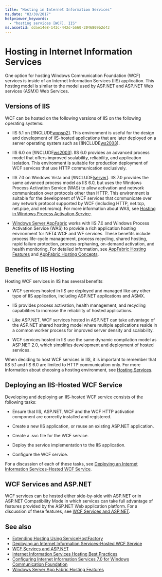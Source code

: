 ```yaml
---
title: "Hosting in Internet Information Services"
ms.date: "03/30/2017"
helpviewer_keywords: 
  - "hosting services [WCF], IIS"
ms.assetid: ddae14e8-143c-442d-b660-2046809b2d43
---
```

# Hosting in Internet Information Services
One option for hosting Windows Communication Foundation (WCF) services is inside of an Internet Information Services (IIS) application. This hosting model is similar to the model used by ASP.NET and ASP.NET Web services (ASMX) Web Services.  
  
## Versions of IIS  
 WCF can be hosted on the following versions of IIS on the following operating systems:  
  
- IIS 5.1 on [!INCLUDE[wxpsp2](../../../../includes/wxpsp2-md.md)]. This environment is useful for the design and development of IIS-hosted applications that are later deployed on a server operating system such as [!INCLUDE[ws2003](../../../../includes/ws2003-md.md)].  
  
- IIS 6.0 on [!INCLUDE[ws2003](../../../../includes/ws2003-md.md)]. IIS 6.0 provides an advanced process model that offers improved scalability, reliability, and application isolation. This environment is suitable for production deployment of WCF services that use HTTP communication exclusively.  
  
- IIS 7.0 on Windows Vista and [!INCLUDE[lserver](../../../../includes/lserver-md.md)]. IIS 7.0 provides the same advanced process model as IIS 6.0, but uses the Windows Process Activation Service (WAS) to allow activation and network communication over protocols other than HTTP. This environment is suitable for the development of WCF services that communicate over any network protocol supported by WCF (including HTTP, net.tcp, net.pipe, and net.msmq). For more information about WAS, see [Hosting in Windows Process Activation Service](../../../../docs/framework/wcf/feature-details/hosting-in-windows-process-activation-service.md).  
  
- [Windows Server AppFabric](https://go.microsoft.com/fwlink/?LinkId=196496) works with IIS 7.0 and Windows Process Activation Service (WAS) to provide a rich application hosting environment for NET4 WCF and WF services. These benefits include process life-cycle management, process recycling, shared hosting, rapid failure protection, process orphaning, on-demand activation, and health monitoring. For detailed information, see [AppFabric Hosting Features](https://go.microsoft.com/fwlink/?LinkId=196494) and [AppFabric Hosting Concepts](https://go.microsoft.com/fwlink/?LinkId=196495).  
  
## Benefits of IIS Hosting  
 Hosting WCF services in IIS has several benefits:  
  
- WCF services hosted in IIS are deployed and managed like any other type of IIS application, including ASP.NET applications and ASMX.  
  
- IIS provides process activation, health management, and recycling capabilities to increase the reliability of hosted applications.  
  
- Like ASP.NET, WCF services hosted in ASP.NET can take advantage of the ASP.NET shared hosting model where multiple applications reside in a common worker process for improved server density and scalability.  
  
- WCF services hosted in IIS use the same dynamic compilation model as ASP.NET 2.0, which simplifies development and deployment of hosted services.  
  
 When deciding to host WCF services in IIS, it is important to remember that IIS 5.1 and IIS 6.0 are limited to HTTP communication only. For more information about choosing a hosting environment, see [Hosting Services](../../../../docs/framework/wcf/hosting-services.md).  
  
## Deploying an IIS-Hosted WCF Service  
 Developing and deploying an IIS-hosted WCF service consists of the following tasks:  
  
- Ensure that IIS, ASP.NET, WCF and the WCF HTTP activation component are correctly installed and registered.  
  
- Create a new IIS application, or reuse an existing ASP.NET application.  
  
- Create a .svc file for the WCF service.  
  
- Deploy the service implementation to the IIS application.  
  
- Configure the WCF service.  
  
 For a discussion of each of these tasks, see [Deploying an Internet Information Services-Hosted WCF Service](../../../../docs/framework/wcf/feature-details/deploying-an-internet-information-services-hosted-wcf-service.md).  
  
## WCF Services and ASP.NET  
 WCF services can be hosted either side-by-side with ASP.NET or in ASP.NET Compatibility Mode in which services can take full advantage of features provided by the ASP.NET Web application platform. For a discussion of these features, see [WCF Services and ASP.NET](../../../../docs/framework/wcf/feature-details/wcf-services-and-aspnet.md).  
  
## See also

- [Extending Hosting Using ServiceHostFactory](../../../../docs/framework/wcf/extending/extending-hosting-using-servicehostfactory.md)
- [Deploying an Internet Information Services-Hosted WCF Service](../../../../docs/framework/wcf/feature-details/deploying-an-internet-information-services-hosted-wcf-service.md)
- [WCF Services and ASP.NET](../../../../docs/framework/wcf/feature-details/wcf-services-and-aspnet.md)
- [Internet Information Services Hosting Best Practices](../../../../docs/framework/wcf/feature-details/internet-information-services-hosting-best-practices.md)
- [Configuring Internet Information Services 7.0 for Windows Communication Foundation](../../../../docs/framework/wcf/feature-details/configuring-iis-for-wcf.md)
- [Windows Server App Fabric Hosting Features](https://go.microsoft.com/fwlink/?LinkId=201276)
